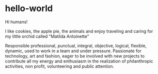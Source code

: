 # hello-world

Hi humans!

I like cookies, the apple pie, the animals and enjoy traveling and caring for my little orchid called "Matilda Antoinette"

Responsible professional, punctual, integral, objective, logical, flexible, dynamic, used to work in a team and under pressure. Passionate for technology, art and fashion, eager to be involved with new projects to contribute all my energy and enthusiasm in the realization of philanthropic activities, non profit, volunteering and public attention. 
